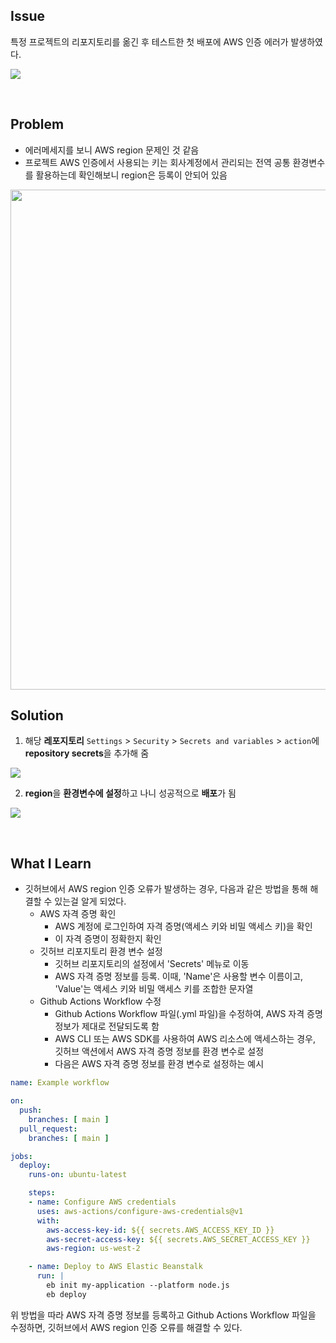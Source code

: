 ## Issue
특정 프로젝트의 리포지토리를 옮긴 후 테스트한 첫 배포에 AWS 인증 에러가 발생하였다.

![](https://velog.velcdn.com/images/hoonlocal/post/f12fea39-0c19-48ef-97ca-20cdce494763/image.png)

<br>

## Problem
+ 에러메세지를 보니 AWS region 문제인 것 같음
+ 프로젝트 AWS 인증에서 사용되는 키는 회사계정에서 관리되는 전역 공통 환경변수를 활용하는데 확인해보니 region은 등록이 안되어 있음

<img src="https://velog.velcdn.com/images/hoonlocal/post/8de1684b-deef-4f24-844b-81bc8231006b/image.png" width="800" />

<br>

## Solution
1. 해당 **레포지토리** <code>Settings</code> > <code>Security</code> > <code>Secrets and variables</code> > <code>action</code>에 **repository secrets**을 추가해 줌

![](https://velog.velcdn.com/images/hoonlocal/post/4755fa11-288b-4e07-b3bc-7e760b9418eb/image.png)

2. **region**을 **환경변수에 설정**하고 나니 성공적으로 **배포**가 됨

![](https://velog.velcdn.com/images/hoonlocal/post/0625cbc4-9b8e-4000-aa54-de3141bf8630/image.png)

<br>

## What I Learn
+ 깃허브에서 AWS region 인증 오류가 발생하는 경우, 다음과 같은 방법을 통해 해결할 수 있는걸 알게 되었다.
  - AWS 자격 증명 확인
    + AWS 계정에 로그인하여 자격 증명(액세스 키와 비밀 액세스 키)을 확인
    + 이 자격 증명이 정확한지 확인
  - 깃허브 리포지토리 환경 변수 설정
    + 깃허브 리포지토리의 설정에서 'Secrets' 메뉴로 이동
    + AWS 자격 증명 정보를 등록. 이때, 'Name'은 사용할 변수 이름이고, 'Value'는 액세스 키와 비밀 액세스 키를 조합한 문자열
  - Github Actions Workflow 수정
    + Github Actions Workflow 파일(.yml 파일)을 수정하여, AWS 자격 증명 정보가 제대로 전달되도록 함
    + AWS CLI 또는 AWS SDK를 사용하여 AWS 리소스에 액세스하는 경우, 깃허브 액션에서 AWS 자격 증명 정보를 환경 변수로 설정
    + 다음은 AWS 자격 증명 정보를 환경 변수로 설정하는 예시
```yml
name: Example workflow

on:
  push:
    branches: [ main ]
  pull_request:
    branches: [ main ]

jobs:
  deploy:
    runs-on: ubuntu-latest

    steps:
    - name: Configure AWS credentials
      uses: aws-actions/configure-aws-credentials@v1
      with:
        aws-access-key-id: ${{ secrets.AWS_ACCESS_KEY_ID }}
        aws-secret-access-key: ${{ secrets.AWS_SECRET_ACCESS_KEY }}
        aws-region: us-west-2

    - name: Deploy to AWS Elastic Beanstalk
      run: |
        eb init my-application --platform node.js
        eb deploy
```
위 방법을 따라 AWS 자격 증명 정보를 등록하고 Github Actions Workflow 파일을 수정하면, 깃허브에서 AWS region 인증 오류를 해결할 수 있다.
